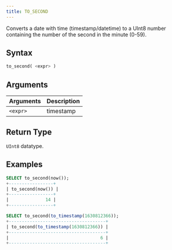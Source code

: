```yaml
---
title: TO_SECOND
---
```


Converts a date with time (timestamp/datetime) to a UInt8 number containing the number of the second in the minute (0-59).

## Syntax

```sql
to_second( <expr> )
```

## Arguments

| Arguments   | Description |
| ----------- | ----------- |
| `<expr>` | timestamp |

## Return Type

`UInt8` datatype.

## Examples

```sql
SELECT to_second(now());
+-----------------+
| to_second(now()) |
+-----------------+
|              14 |
+-----------------+

SELECT to_second(to_timestamp(1630812366));
+-------------------------------------+
| to_second(to_timestamp(1630812366)) |
+-------------------------------------+
|                                   6 |
+-------------------------------------+
```

